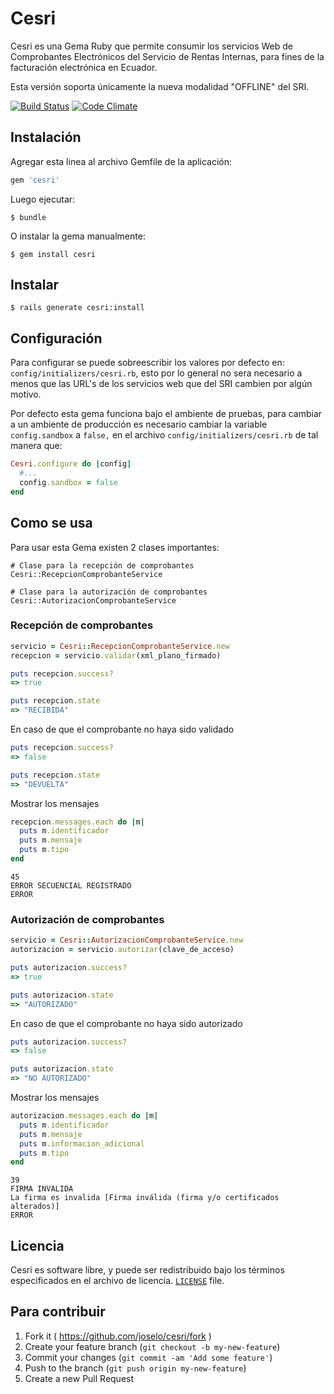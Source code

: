 # Cesri

Cesri es una Gema Ruby que permite consumir los servicios Web de Comprobantes Electrónicos del Servicio de Rentas Internas, para fines de la facturación electrónica en Ecuador.

Esta versión soporta únicamente la nueva modalidad "OFFLINE" del SRI.


[![Build Status](https://travis-ci.org/joselo/cesri.svg?branch=master)](https://travis-ci.org/joselo/cesri)
[![Code Climate](https://codeclimate.com/github/joselo/cesri/badges/gpa.svg)](https://codeclimate.com/github/joselo/cesri)

## Instalación

Agregar esta linea al archivo Gemfile de la aplicación:

```ruby
gem 'cesri'
```

Luego ejecutar:

    $ bundle

O instalar la gema manualmente:

    $ gem install cesri

## Instalar

    $ rails generate cesri:install

## Configuración
Para configurar se puede sobreescribir los valores por defecto en:  `config/initializers/cesri.rb`, esto por lo general no sera necesario a menos que las URL's de los servicios web que del SRI cambien por algún motivo.

Por defecto esta gema funciona bajo el ambiente de pruebas, para cambiar a un ambiente de producción es necesario cambiar la variable `config.sandbox` a `false,` en el archivo `config/initializers/cesri.rb` de tal manera que:

```ruby
Cesri.configure do |config|
  #...
  config.sandbox = false
end
```

## Como se usa

Para usar esta Gema existen 2 clases importantes:

```
# Clase para la recepción de comprobantes
Cesri::RecepcionComprobanteService

# Clase para la autorización de comprobantes
Cesri::AutorizacionComprobanteService
```

### Recepción de comprobantes

```ruby
servicio = Cesri::RecepcionComprobanteService.new
recepcion = servicio.validar(xml_plano_firmado)
```

```ruby
puts recepcion.success?
=> true

puts recepcion.state
=> "RECIBIDA" 
```

En caso de que el comprobante no haya sido validado

```ruby
puts recepcion.success?
=> false

puts recepcion.state
=> "DEVUELTA" 
```
Mostrar los mensajes

```ruby
recepcion.messages.each do |m|
  puts m.identificador
  puts m.mensaje
  puts m.tipo
end
```
```
45
ERROR SECUENCIAL REGISTRADO
ERROR
```

### Autorización de comprobantes

```ruby
servicio = Cesri::AutorizacionComprobanteService.new
autorizacion = servicio.autorizar(clave_de_acceso)
```

```ruby
puts autorizacion.success?
=> true 

puts autorizacion.state
=> "AUTORIZADO" 
```

En caso de que el comprobante no haya sido autorizado

```ruby
puts autorizacion.success?
=> false

puts autorizacion.state
=> "NO AUTORIZADO" 
```

Mostrar los mensajes

```ruby
autorizacion.messages.each do |m|
  puts m.identificador
  puts m.mensaje
  puts m.informacion_adicional
  puts m.tipo
end
```
``` 
39
FIRMA INVALIDA
La firma es invalida [Firma inválida (firma y/o certificados alterados)]
ERROR
```

## Licencia

Cesri es software libre, y puede ser redistribuido bajo los términos especificados en el archivo de licencia. [`LICENSE`] file.

[`LICENSE`]: /LICENSE

## Para contribuir

1. Fork it ( https://github.com/joselo/cesri/fork )
2. Create your feature branch (`git checkout -b my-new-feature`)
3. Commit your changes (`git commit -am 'Add some feature'`)
4. Push to the branch (`git push origin my-new-feature`)
5. Create a new Pull Request

